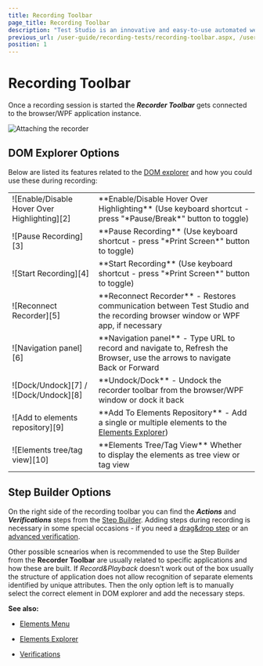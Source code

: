 ```yaml
---
title: Recording Toolbar
page_title: Recording Toolbar
description: "Test Studio is an innovative and easy-to-use automated web, WPF and load testing solution. Test Studio tests support essential technologies like ASP.NET AJAX, Silverlight, PHP and MVC. HTML5, Testing framework, functional testing, performance testing, load testing, exploratory testing, manual testing."
previous_url: /user-guide/recording-tests/recording-toolbar.aspx, /user-guide/recording-tests/recording-toolbar, /getting-started/test-recording/recording-toolbar
position: 1
---
```

# Recording Toolbar #

Once a recording session is started the ***Recorder Toolbar*** gets connected to the browser/WPF application instance.

![Attaching the recorder][1]

## DOM Explorer Options ##

Below are listed its features related to the <a href="/features/recorder/dom-explorer" target="_blank">DOM explorer</a> and how you could use these during recording:

<table id="no-table" >
	<tr cellspacing="10">
		<td cellspacing="1">![Enable/Disable Hover Over Highlighting][2]<br></td>
		<td>**Enable/Disable Hover Over Highlighting** (Use keyboard shortcut -press "*Pause/Break*" button to toggle)</td>
	</tr>
	<tr cellspacing="10">
		<td>![Pause Recording][3]</td>
		<td>**Pause Recording** (Use keyboard shortcut - press "*Print Screen*" button to toggle)</td>
	</tr>
	<tr>
		<td>![Start Recording][4]</td>
		<td>**Start Recording** (Use keyboard shortcut - press "*Print Screen*" button to toggle)</td>
	</tr>
	<tr>
		<td>![Reconnect Recorder][5]
		<td>**Reconnect Recorder** - Restores communication between Test Studio and the recording browser window or WPF app, if necessary</td>
	</tr>
	<tr>
		<td>![Navigation panel][6]</td>
		<td>**Navigation panel** - Type URL to record and navigate to, Refresh the Browser, use the arrows to navigate Back or Forward</td>
	</tr>
	<tr>
		<td>![Dock/Undock][7] / ![Dock/Undock][8]</td>
		<td>**Undock/Dock** - Undock the recorder toolbar from the browser/WPF window or dock it back</td>
	</tr>
	<tr>
		<td>![Add to elements repository][9]</td>
		<td>**Add To Elements Repository** - Add a single or multiple elements to the <a href="/features/elements-explorer/overview" target="_blank">Elements Explorer</a>)</td>
	</tr>
	<tr>
		<td>![Elements tree/tag view][10]</td>
		<td>**Elements Tree/Tag View** Whether to display the elements as tree view or tag view</td>
	</tr>
<table>

## Step Builder Options ##

On the right side of the recording toolbar you can find the ***Actions*** and ***Verifications*** steps from the <a href="/getting-started/test-recording/step-suggestions" target="_blank">Step Builder</a>. Adding steps during recording is necessary in some special occasions - if you need a <a href="/features/recorder/mouse-actions/drag-and-drop" target="_blank">drag&drop step</a> or an <a href="/features/recorder/verifications/advanced-verification" target="_blank">advanced verification</a>.

Other possible scnearios when is recommended to use the Step Builder from the **Recorder Toolbar** are usually related to specific applications and how these are built. If *Record&Playback* doesn't work out of the box usually the structure of application does not allow recognition of separate elements identified by unique attributes. Then the only option left is to manually select the correct element in DOM explorer and add the necessary steps.

**See also:**

* <a href="/features/elements-menu/overview" target="_blank">Elements Menu</a>

* <a href="/features/elements-explorer/overview" target="_blank">Elements Explorer</a>

* <a href="/features/verifications/overview" target="_blank">Verifications</a>

[1]: /img/general-information/test-recording/recording-toolbar/fig1.png
[2]: /img/general-information/test-recording/recording-toolbar/fig2.png
[3]: /img/general-information/test-recording/recording-toolbar/fig3.png
[4]: /img/general-information/test-recording/recording-toolbar/fig4.png
[5]: /img/general-information/test-recording/recording-toolbar/fig5.png
[6]: /img/general-information/test-recording/recording-toolbar/fig6.png
[7]: /img/general-information/test-recording/recording-toolbar/fig7.png
[8]: /img/general-information/test-recording/recording-toolbar/fig8.png
[9]: /img/general-information/test-recording/recording-toolbar/fig9.png
[10]: /img/general-information/test-recording/recording-toolbar/fig10.png


